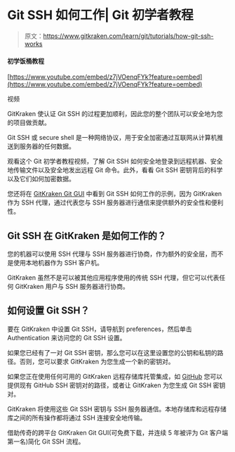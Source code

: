 # Git SSH 如何工作| Git 初学者教程

> 原文：<https://www.gitkraken.com/learn/git/tutorials/how-git-ssh-works>

#### ******初学饭桶教程******

[https://www.youtube.com/embed/z7jVOenqFYk?feature=oembed](https://www.youtube.com/embed/z7jVOenqFYk?feature=oembed)

视频

GitKraken 使认证 Git SSH 的过程更加顺利，因此您的整个团队可以安全地为您的项目做贡献。

Git SSH 或 secure shell 是一种网络协议，用于安全加密通过互联网从计算机推送到服务器的任何数据。

观看这个 Git 初学者教程视频，了解 Git SSH 如何安全地登录到远程机器、安全地传输文件以及安全地发出远程 Git 命令。此外，看看 Git SSH 密钥背后的科学以及它们如何加密数据。

您还将在 [GitKraken Git GUI](https://www.gitkraken.com/git-client) 中看到 Git SSH 如何工作的示例，因为 GitKraken 作为 SSH 代理，通过代表您与 SSH 服务器进行通信来提供额外的安全性和便利性。

## **Git SSH 在 GitKraken 是如何工作的？**

您的机器可以使用 SSH 代理与 SSH 服务器进行协商，作为额外的安全层，而不是使用本地机器作为 SSH 客户机。

GitKraken 虽然不是可以被其他应用程序使用的传统 SSH 代理，但它可以代表任何 GitKraken 用户与 SSH 服务器进行协商。

## 如何设置 Git SSH？

要在 GitKraken 中设置 Git SSH，请导航到 preferences，然后单击 Authentication 来访问您的 Git SSH 设置。

如果您已经有了一对 Git SSH 密钥，那么您可以在这里设置您的公钥和私钥的路径。否则，您可以要求 GitKraken 为您生成一个新的密钥对。

如果您正在使用任何可用的 GitKraken 远程存储库托管集成，如 [GitHub](https://www.gitkraken.com/integrations/github) 您可以提供现有 GitHub SSH 密钥对的路径，或者让 GitKraken 为您生成 Git SSH 密钥对。

GitKraken 将使用这些 Git SSH 密钥与 SSH 服务器通信。本地存储库和远程存储库之间的所有操作都将通过 SSH 连接安全地传输。

借助传奇的跨平台 GitKraken Git GUI(可免费下载，并连续 5 年被评为 Git 客户端第一名)简化 Git SSH 流程。